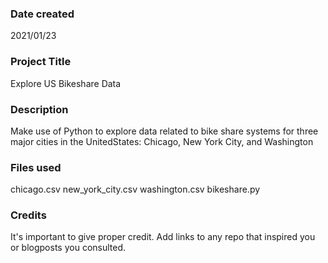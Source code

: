 ### Date created
2021/01/23

### Project Title
Explore US Bikeshare Data

### Description
Make use of Python to explore data related to bike share systems for three major cities in the UnitedStates: Chicago, New York City, and Washington

### Files used
chicago.csv
new_york_city.csv
washington.csv
bikeshare.py

### Credits
It's important to give proper credit. Add links to any repo that inspired you or blogposts you consulted.

